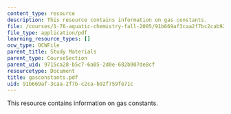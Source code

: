 ```yaml
---
content_type: resource
description: This resource contains information on gas constants.
file: /courses/1-76-aquatic-chemistry-fall-2005/91b669af3caa2f7bc2cab92f759fe71c_gasconstants.pdf
file_type: application/pdf
learning_resource_types: []
ocw_type: OCWFile
parent_title: Study Materials
parent_type: CourseSection
parent_uid: 9715ca28-b5c7-6a05-2d0e-682b907de8cf
resourcetype: Document
title: gasconstants.pdf
uid: 91b669af-3caa-2f7b-c2ca-b92f759fe71c
---
```

This resource contains information on gas constants.

